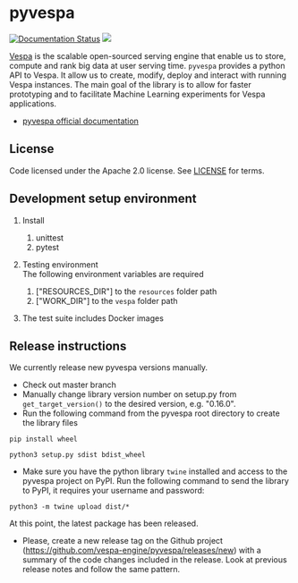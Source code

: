 # pyvespa

[![Documentation Status](https://readthedocs.org/projects/pyvespa/badge/?version=latest)](https://pyvespa.readthedocs.io/en/latest/?badge=latest)
<a href="https://cd.screwdriver.cd/pipelines/7055"><img src="https://cd.screwdriver.cd/pipelines/7055/badge"/></a>

[Vespa](https://vespa.ai/) is the scalable open-sourced serving engine that enable us to store, compute and rank big data at user serving time. `pyvespa` provides a python API to Vespa. It allow us to create, modify, deploy and interact with running Vespa instances. The main goal of the library is to allow for faster prototyping and to facilitate Machine Learning experiments for Vespa applications.

* [pyvespa official documentation](https://pyvespa.readthedocs.io/en/latest/index.html) 

## License

Code licensed under the Apache 2.0 license. See [LICENSE](LICENSE) for terms.

## Development setup environment

1. Install  
   1. unittest
   2. pytest

2. Testing environment  
The following environment variables are required
    1. ["RESOURCES_DIR"] to the `resources` folder path
    2. ["WORK_DIR"] to the `vespa` folder path

3. The test suite includes Docker images  

## Release instructions

We currently release new pyvespa versions manually.

* Check out master branch
* Manually change library version number on setup.py from `get_target_version()` to the desired version, e.g. "0.16.0".
* Run the following command from the pyvespa root directory to create the library files

```
pip install wheel

python3 setup.py sdist bdist_wheel
``` 

* Make sure you have the python library `twine` installed and access to the pyvespa project on PyPI. Run the following command to send the library to PyPI, it requires your username and password:

```
python3 -m twine upload dist/*
```

At this point, the latest package has been released. 

* Please, create a new release tag on the Github project (https://github.com/vespa-engine/pyvespa/releases/new) with a summary of the code changes included in the release. Look at previous release notes and follow the same pattern.